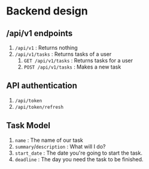 # Backend design 

## /api/v1 endpoints 

1. `/api/v1` : Returns nothing 
2. `/api/v1/tasks` : Returns tasks of a user 
    1. `GET /api/v1/tasks` : Returns tasks for a user 
    2. `POST /api/v1/tasks` : Makes a new task 

## API authentication 

1. `/api/token` 
2. `/api/token/refresh` 

## Task Model 

1. `name` : The name of our task 
2. `summary`/`description` : What will I do? 
3. `start_date` : The date you're going to start the task. 
4. `deadline` : The day you need the task to be finished. 